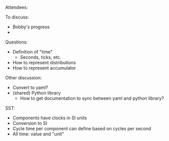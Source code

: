Attendees:

To discuss:
- Bobby's progress
- 

Questions:
- Definition of "time"
  - Seconds, ticks, etc.
- How to represent distributions
- How to represent accumulator

Other discussion:
- Convert to yaml?
- (shared) Python library
  - How to get documentation to sync between yaml and python library?

SST:
- Components have clocks in SI units
- Conversion to SI
- Cycle time per component can define based on cycles per second
- All time: value and "unit"
